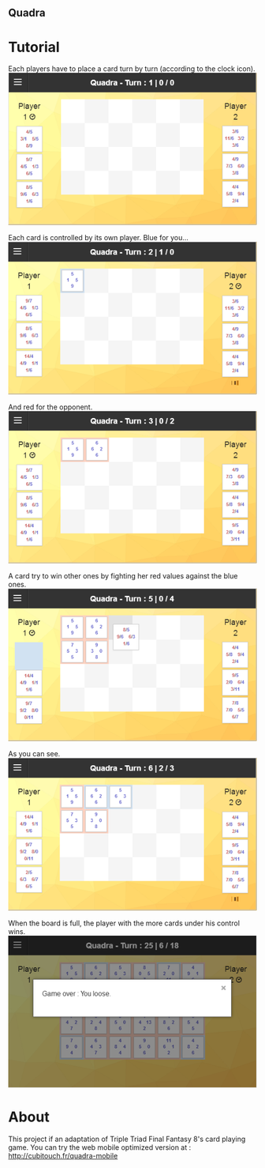 Quadra
---------------

# Tutorial

Each players have to place a card turn by turn (according to the clock icon).
![Step one](http://raw.githubusercontent.com/cubitouch/Quadra/master/tutorial/11.png)

Each card is controlled by its own player. Blue for you...
![Step two](http://raw.githubusercontent.com/cubitouch/Quadra/master/tutorial/12.png)

And red for the opponent.
![Step three](http://raw.githubusercontent.com/cubitouch/Quadra/master/tutorial/13.png)

A card try to win other ones by fighting her red values against the blue ones.
![Step four](http://raw.githubusercontent.com/cubitouch/Quadra/master/tutorial/14.png)

As you can see.
![Step five](http://raw.githubusercontent.com/cubitouch/Quadra/master/tutorial/15.png)

When the board is full, the player with the more cards under his control wins.
![Step six](http://raw.githubusercontent.com/cubitouch/Quadra/master/tutorial/16.png)


# About

This project if an adaptation of Triple Triad Final Fantasy 8's card playing game.
You can try the web mobile optimized version at : http://cubitouch.fr/quadra-mobile